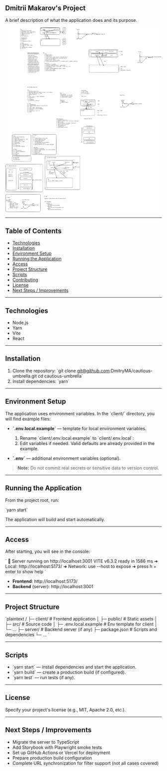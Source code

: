 ## Dmitrii Makarov's Project

A brief description of what the application does and its purpose.

![Design Mockup](client/design.png)

---

## Table of Contents

- [Technologies](#technologies)
- [Installation](#installation)
- [Environment Setup](#environment-setup)
- [Running the Application](#running-the-application)
- [Access](#access)
- [Project Structure](#project-structure)
- [Scripts](#scripts)
- [Contributing](#contributing)
- [License](#license)
- [Next Steps / Improvements](#next-steps-improvements)

---

## Technologies

- Node.js
- Yarn
- Vite
- React

---

## Installation

1. Clone the repository:
   \`git clone git@github.com:DmitryMA/cautious-umbrella.git
   cd cautious-umbrella\`
2. Install dependencies:
   \`yarn\`

---

## Environment Setup

The application uses environment variables. In the \`client/\` directory, you will find example files:

- **\`.env.local.example\`** — template for local environment variables.  
  1. Rename \`client/.env.local.example\` to \`client/.env.local\`:     
  2. Edit variables if needed. Valid defaults are already provided in the example.

- **\`.env\`** — additional environment variables (optional).

> **Note:** Do not commit real secrets or sensitive data to version control.

---

## Running the Application

From the project root, run:

\`yarn start\`

The application will build and start automatically.

---

## Access

After starting, you will see in the console:

\`
🚀 Server running on http://localhost:3001
  VITE v6.3.2  ready in 1586 ms
  ➜  Local:   http://localhost:5173/
  ➜  Network: use --host to expose
  ➜  press h + enter to show help
\`

- **Frontend**: http://localhost:5173/  
- **Backend** (server): http://localhost:3001

---

## Project Structure

\`plaintext
/
├─ client/               # Frontend application
│  ├─ public/            # Static assets
│  ├─ src/               # Source code
│  ├─ .env.local.example # Env template for client
│  └─ ...
├─ server/               # Backend server (if any)
├─ package.json          # Scripts and dependencies
└─ ...
\`

---

## Scripts

- \`yarn start\` — install dependencies and start the application.  
- \`yarn build\` — create a production build (if configured).  
- \`yarn test\` — run tests (if any).

---

## License

Specify your project's license (e.g., MIT, Apache 2.0, etc.).

---

## Next Steps / Improvements

- Migrate the server to TypeScript  
- Add Storybook with Playwright smoke tests  
- Set up GitHub Actions or Vercel for deployment  
- Prepare production build configuration  
- Complete URL synchronization for filter support (not all cases covered)
